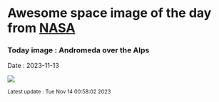 
# Awesome space image of the day from [NASA](https://api.nasa.gov/)

### Today image : Andromeda over the Alps
Date : 2023-11-13

![](https://apod.nasa.gov/apod/image/2311/M31Alps_Kananovich_960.jpg)

<small>Latest update : Tue Nov 14 00:58:02 2023</small>
        